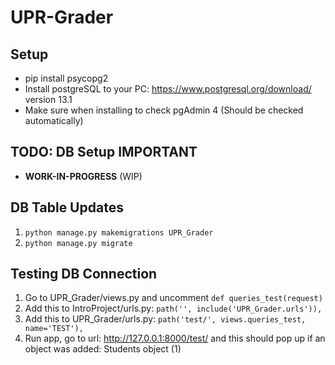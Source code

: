 # UPR-Grader

## Setup

- pip install psycopg2
- Install postgreSQL to your PC: https://www.postgresql.org/download/ version 13.1
- Make sure when installing to check pgAdmin 4 (Should be checked automatically)

## TODO: DB Setup IMPORTANT

- **WORK-IN-PROGRESS** (WIP)


## DB Table Updates
1. ```python manage.py makemigrations UPR_Grader```
2. ```python manage.py migrate```

## Testing DB Connection
1. Go to UPR_Grader/views.py and uncomment ```def queries_test(request)```
2. Add this to IntroProject/urls.py: ```path('', include('UPR_Grader.urls')),```
3. Add this to UPR_Grader/urls.py: ```path('test/', views.queries_test, name='TEST'),```
4. Run app, go to url: http://127.0.0.1:8000/test/ and this should pop up if an object was added: Students object (1)